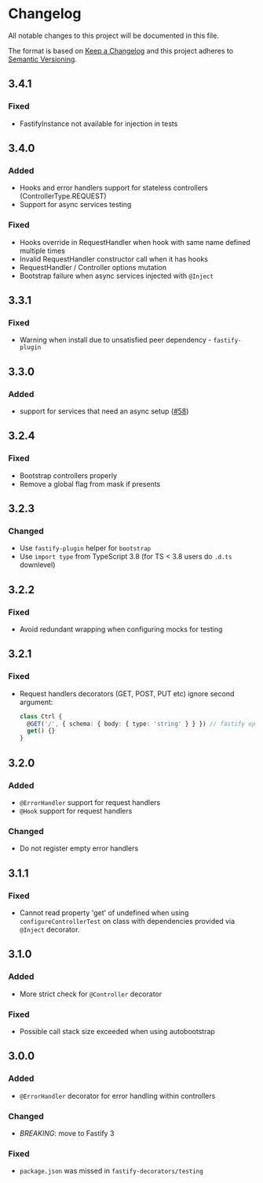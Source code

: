 # Changelog
All notable changes to this project will be documented in this file.

The format is based on [Keep a Changelog](https://keepachangelog.com/en/1.0.0/)
and this project adheres to [Semantic Versioning](https://semver.org/spec/v2.0.0.html).

## 3.4.1
### Fixed
- FastifyInstance not available for injection in tests

## 3.4.0
### Added
- Hooks and error handlers support for stateless controllers (ControllerType.REQUEST)
- Support for async services testing

### Fixed
- Hooks override in RequestHandler when hook with same name defined multiple times
- Invalid RequestHandler constructor call when it has hooks
- RequestHandler / Controller options mutation
- Bootstrap failure when async services injected with `@Inject`

## 3.3.1
### Fixed
- Warning when install due to unsatisfied peer dependency - `fastify-plugin`

## 3.3.0
### Added
- support for services that need an async setup ([#58](https://github.com/L2jLiga/fastify-decorators/issues/58))

## 3.2.4
### Fixed
- Bootstrap controllers properly
- Remove a global flag from mask if presents

## 3.2.3
### Changed
- Use `fastify-plugin` helper for `bootstrap`
- Use `import type` from TypeScript 3.8 (for TS < 3.8 users do `.d.ts` downlevel)

## 3.2.2
### Fixed
- Avoid redundant wrapping when configuring mocks for testing

## 3.2.1
### Fixed
- Request handlers decorators (GET, POST, PUT etc) ignore second argument:
   ```typescript
   class Ctrl {
     @GET('/', { schema: { body: { type: 'string' } } }) // fastify options were ignored
     get() {}
   }
   ```

## 3.2.0
### Added
- `@ErrorHandler` support for request handlers
- `@Hook` support for request handlers

### Changed
- Do not register empty error handlers

## 3.1.1
### Fixed
- Cannot read property 'get' of undefined when using `configureControllerTest` on class with dependencies provided via `@Inject` decorator.

## 3.1.0
### Added
- More strict check for `@Controller` decorator

### Fixed
- Possible call stack size exceeded when using autobootstrap

## 3.0.0
### Added
- `@ErrorHandler` decorator for error handling within controllers

### Changed
- *BREAKING*: move to Fastify 3

### Fixed
- `package.json` was missed in `fastify-decorators/testing`
